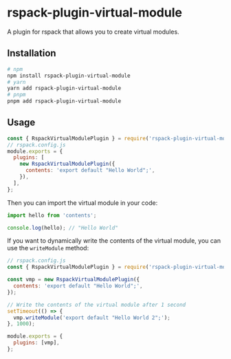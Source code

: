# rspack-plugin-virtual-module

A plugin for rspack that allows you to create virtual modules.

## Installation

```bash
# npm
npm install rspack-plugin-virtual-module
# yarn
yarn add rspack-plugin-virtual-module
# pnpm
pnpm add rspack-plugin-virtual-module
```

## Usage

```js
const { RspackVirtualModulePlugin } = require('rspack-plugin-virtual-module');
// rspack.config.js
module.exports = {
  plugins: [
    new RspackVirtualModulePlugin({
      contents: 'export default "Hello World";',
    }),
  ],
};
```

Then you can import the virtual module in your code:

```js
import hello from 'contents';

console.log(hello); // "Hello World"
```

If you want to dynamically write the contents of the virtual module, you can use the `writeModule` method:

```js
// rspack.config.js
const { RspackVirtualModulePlugin } = require('rspack-plugin-virtual-module');

const vmp = new RspackVirtualModulePlugin({
  contents: 'export default "Hello World";',
});

// Write the contents of the virtual module after 1 second
setTimeout(() => {
  vmp.writeModule('export default "Hello World 2";');
}, 1000);

module.exports = {
  plugins: [vmp],
};
```
